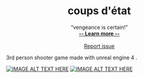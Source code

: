 <h1 align="center"> coups d'état</h1>
<p align="center">
    “vengeance is certain!”
  <br>
  <a href="#"><strong> -- Learn more -- </strong></a>
  <br>
  <br>
   <a href="https://github.com/Chinuon/coups-d-tat/issues/new">Report issue</a>
</p>

3rd person shooter game made with unreal engine 4 .

<a href="https://www.youtube.com/watch?v=ddtPfnBGOh8
" target="_blank"><img src="https://github.com/Chinuon/coups-d-tat/blob/master/Screenshot%20(490).png" 
alt="IMAGE ALT TEXT HERE"  /></a>
<a href="https://www.youtube.com/watch?v=kKN9nM_1fX0
" target="_blank"><img src="https://github.com/Chaitanyassr/coups-d-tat/blob/master/Screenshot%20(534).png" 
alt="IMAGE ALT TEXT HERE"  /></a>

